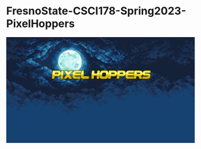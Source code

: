 # FresnoState-CSCI178-Spring2023-PixelHoppers

[![Watch the video](https://raw.githubusercontent.com/RicardoCabrera752/FresnoState-CSCI178-Spring2023-PixelHoppers/main/images/ph_splash.png)](https://raw.githubusercontent.com/RicardoCabrera752/FresnoState-CSCI178-Spring2023-PixelHoppers/main/DemoVideo.mp4)

